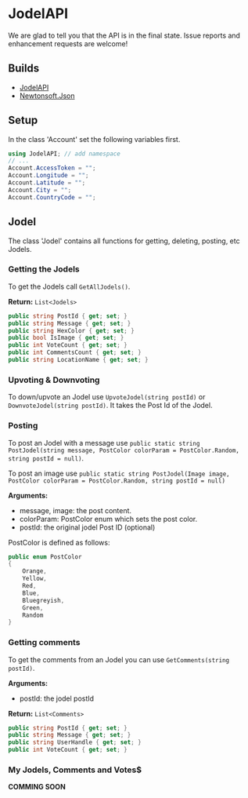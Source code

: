 # JodelAPI
We are glad to tell you that the API is in the final state. Issue reports and enhancement requests are welcome!

## Builds
* [JodelAPI](https://ci.appveyor.com/api/projects/ioncodes/jodelapi/artifacts/JodelAPI/JodelAPI/bin/Debug/JodelAPI.dll)
* [Newtonsoft.Json](https://ci.appveyor.com/api/projects/ioncodes/jodelapi/artifacts/JodelAPI/JodelAPI/bin/Debug/Newtonsoft.Json.dll)

## Setup
In the class 'Account' set the following variables first.
```cs
using JodelAPI; // add namespace
// ...
Account.AccessToken = "";
Account.Longitude = "";
Account.Latitude = "";
Account.City = "";
Account.CountryCode = "";
```

## Jodel
The class 'Jodel' contains all functions for getting, deleting, posting, etc Jodels.

### Getting the Jodels
To get the Jodels call ```GetAllJodels()```.

**Return:**
```List<Jodels>```

```cs
public string PostId { get; set; }
public string Message { get; set; }
public string HexColor { get; set; }
public bool IsImage { get; set; }
public int VoteCount { get; set; }
public int CommentsCount { get; set; }
public string LocationName { get; set; }
```

### Upvoting & Downvoting
To down/upvote an Jodel use ```UpvoteJodel(string postId)``` or ```DownvoteJodel(string postId)```.
It takes the Post Id of the Jodel.

### Posting
To post an Jodel with a message use
```public static string PostJodel(string message, PostColor colorParam = PostColor.Random, string postId = null)```.

To post an image use 
```public static string PostJodel(Image image, PostColor colorParam = PostColor.Random, string postId = null)```

**Arguments:**
* message, image: the post content.
* colorParam: PostColor enum which sets the post color.
* postId: the original jodel Post ID (optional)

PostColor is defined as follows:
```cs
public enum PostColor
{
    Orange,
    Yellow,
    Red,
    Blue,
    Bluegreyish,
    Green,
    Random
}
```

### Getting comments
To get the comments from an Jodel you can use ```GetComments(string postId)```.

**Arguments:**
* postId: the jodel postId

**Return:**
```List<Comments>```
```c#
public string PostId { get; set; }
public string Message { get; set; }
public string UserHandle { get; set; }
public int VoteCount { get; set; }
```

### My Jodels, Comments and Votes$

**COMMING SOON**

